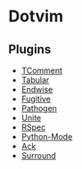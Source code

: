 Dotvim
======


Plugins
-------


*  [TComment](https://github.com/tomtom/tcomment_vim)
*  [Tabular](https://github.com/godlygeek/tabular)
*  [Endwise](https://github.com/tpope/vim-endwise)
*  [Fugitive](https://github.com/tpope/vim-fugitive)
*  [Pathogen](https://github.com/tpope/vim-pathogen)
*  [Unite](https://github.com/Shougo/unite.vim)
*  [RSpec](https://github.com/thoughtbot/vim-rspec)
*  [Python-Mode](https://github.com/klen/python-mode)
*  [Ack](https://github.com/mileszs/ack.vim)
*  [Surround](https://github.com/tpope/vim-surround)
